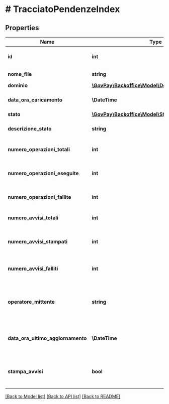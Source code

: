 # # TracciatoPendenzeIndex

## Properties

Name | Type | Description | Notes
------------ | ------------- | ------------- | -------------
**id** | **int** | Identificativo numerico del tracciato |
**nome_file** | **string** | Nome del file tracciato |
**dominio** | [**\GovPay\Backoffice\Model\DominioIndex**](DominioIndex.md) |  | [optional]
**data_ora_caricamento** | **\DateTime** | Data di caricamento del tracciato |
**stato** | [**\GovPay\Backoffice\Model\StatoTracciatoPendenza**](StatoTracciatoPendenza.md) |  |
**descrizione_stato** | **string** | Descrizione dello stato del tracciato | [optional]
**numero_operazioni_totali** | **int** | Numero totale di operazioni previste | [optional]
**numero_operazioni_eseguite** | **int** | Numero totale di operazioni eseguite con successo | [optional]
**numero_operazioni_fallite** | **int** | Numero totale di operazioni fallite | [optional]
**numero_avvisi_totali** | **int** | Numero totale di stampe previste | [optional]
**numero_avvisi_stampati** | **int** | Numero totale di stampe eseguite con successo | [optional]
**numero_avvisi_falliti** | **int** | Numero totale di stampe non eseguite a causa di errori | [optional]
**operatore_mittente** | **string** | Nome operatore del cruscotto che ha effettuato l&#39;operazione di caricamento | [optional]
**data_ora_ultimo_aggiornamento** | **\DateTime** | Data ultimo aggiornamento stato elaborazione del tracciato | [optional]
**stampa_avvisi** | **bool** | indica se sono disponibili le stampe degli avvisi caricati con il tracciato | [optional]

[[Back to Model list]](../../README.md#models) [[Back to API list]](../../README.md#endpoints) [[Back to README]](../../README.md)
